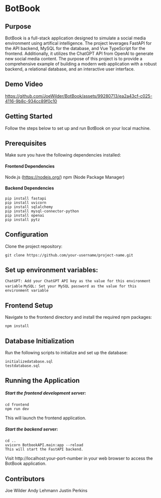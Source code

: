 # BotBook
## Purpose
BotBook is a full-stack application designed to simulate a social media environment using artifical intelligence. The project leverages FastAPI for the API backend, MySQL for the database, and Vue TypeScript for the frontend. Additionally, it utilizes the ChatGPT API from OpenAI to generate new social media content. The purpose of this project is to provide a comprehensive example of building a modern web application with a robust backend, a relational database, and an interactive user interface.

## Demo Video


https://github.com/JoeWilder/BotBook/assets/99280713/ea2a43cf-c025-4116-9b8c-934cc89f0c10



## Getting Started
Follow the steps below to set up and run BotBook on your local machine.

## Prerequisites
Make sure you have the following dependencies installed:

#### Frontend Dependencies
Node.js (https://nodejs.org/)
npm (Node Package Manager)
#### Backend Dependencies
```
pip install fastapi
pip install uvicorn
pip install sqlalchemy
pip install mysql-connector-python
pip install openai
pip install pytz
```
## Configuration
Clone the project repository:


```
git clone https://github.com/your-username/project-name.git
```
## Set up environment variables:

```ChatGPT: Add your ChatGPT API key as the value for this environment variable```
```MySQL: Set your MySQL password as the value for this environment variable```

## Frontend Setup
Navigate to the frontend directory and install the required npm packages:
```
npm install
```

## Database Initialization
Run the following scripts to initialize and set up the database:

```
initializedatabase.sql
testdatabase.sql
```

## Running the Application
##### Start the frontend development server:

```
cd frontend
npm run dev
```
This will launch the frontend application.

##### Start the backend server:

```
cd ..
uvicorn BotbookAPI.main:app --reload
This will start the FastAPI backend.
```

Visit http://localhost:your-port-number in your web browser to access the BotBook application.

## Contributors
Joe Wilder
Andy Lehmann
Justin Perkins
